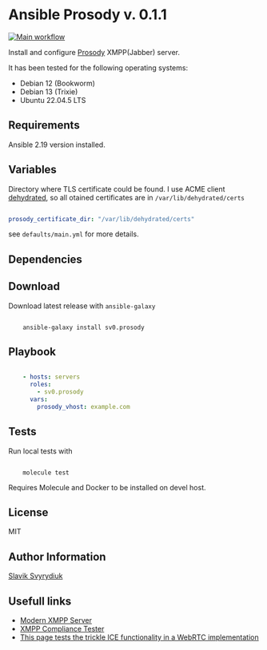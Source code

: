 Ansible Prosody v. 0.1.1
========================

[![Main workflow](https://github.com/sv0/ansible-prosody/actions/workflows/main.yml/badge.svg)](https://github.com/sv0/ansible-prosody/actions/workflows/main.yml)

Install and configure [Prosody](http://prosody.im/) XMPP(Jabber) server.

It has been tested for the following operating systems:

- Debian 12 (Bookworm)
- Debian 13 (Trixie)
- Ubuntu 22.04.5 LTS

Requirements
------------

Ansible 2.19 version installed.

Variables
---------

Directory where TLS certificate could be found.
I use ACME client [dehydrated](https://dehydrated.io),
so all otained certificates are in `/var/lib/dehydrated/certs`

```yaml

prosody_certificate_dir: "/var/lib/dehydrated/certs"

```

see `defaults/main.yml` for more details.

Dependencies
------------

Download
--------

Download latest release with `ansible-galaxy`

```shell

    ansible-galaxy install sv0.prosody

```

Playbook
--------

```yaml

    - hosts: servers
      roles:
        - sv0.prosody
      vars:
        prosody_vhost: example.com

```

Tests
-----

Run local tests with

```shell

    molecule test

```

Requires Molecule and Docker to be installed on devel host.

License
-------

MIT

Author Information
------------------

[Slavik Svyrydiuk](https://slavik.svyrydiuk.eu/about.html)

Usefull links
-------------

- [Modern XMPP Server](https://docs.trueelena.org/self_hosting/modern_xmpp_server/index.html)
- [XMPP Compliance Tester](https://compliance.conversations.im)
- [This page tests the trickle ICE functionality in a WebRTC implementation](https://webrtc.github.io/samples/src/content/peerconnection/trickle-ice/)
